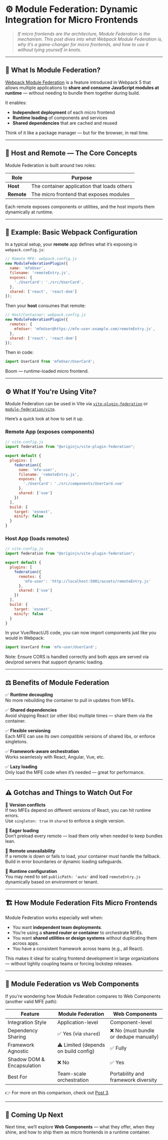 # ⚙️ Module Federation: Dynamic Integration for Micro Frontends

> *If micro frontends are the architecture, Module Federation is the mechanism. This post dives into what Webpack Module Federation is, why it’s a game-changer for micro frontends, and how to use it without tying yourself in knots.*

---

## 🧠 What Is Module Federation?

[Webpack Module Federation](https://webpack.js.org/concepts/module-federation/) is a feature introduced in Webpack 5 that allows multiple applications to **share and consume JavaScript modules at runtime** — without needing to bundle them together during build.

It enables:
- **Independent deployment** of each micro frontend
- **Runtime loading** of components and services
- **Shared dependencies** that are cached and reused

Think of it like a package manager — but for the browser, in real time.

---

## 🔗 Host and Remote — The Core Concepts

Module Federation is built around two roles:

| Role   | Purpose                               |
|--------|----------------------------------------|
| **Host**   | The container application that loads others |
| **Remote** | The micro frontend that exposes modules     |

Each remote exposes components or utilities, and the host imports them dynamically at runtime.

---

## 🧩 Example: Basic Webpack Configuration

In a typical setup, your **remote** app defines what it’s exposing in `webpack.config.js`:

```js
// Remote MFE: webpack.config.js
new ModuleFederationPlugin({
  name: 'mfeUser',
  filename: 'remoteEntry.js',
  exposes: {
    './UserCard': './src/UserCard',
  },
  shared: ['react', 'react-dom']
});
```

Then your **host** consumes that remote:

```js
// Host/Container: webpack.config.js
new ModuleFederationPlugin({
  remotes: {
    mfeUser: 'mfeUser@https://mfe-user.example.com/remoteEntry.js',
  },
  shared: ['react', 'react-dom']
});
```

Then in code:

```js
import UserCard from 'mfeUser/UserCard';
```

Boom — runtime-loaded micro frontend.

---

## ⚙️ What If You're Using Vite?

Module Federation can be used in Vite via [`vite-plugin-federation`](https://github.com/originjs/vite-plugin-federation) or [`module-federation/vite`](https://github.com/module-federation/vite).

Here’s a quick look at how to set it up.

### Remote App (exposes components)
```js
// vite.config.js
import federation from "@originjs/vite-plugin-federation";

export default {
  plugins: [
    federation({
      name: 'mfe-user',
      filename: 'remoteEntry.js',
      exposes: {
        './UserCard': './src/components/UserCard.vue'
      },
      shared: ['vue']
    })
  ],
  build: {
    target: 'esnext',
    minify: false
  }
}
```

### Host App (loads remotes)
```js
// vite.config.js
import federation from "@originjs/vite-plugin-federation";

export default {
  plugins: [
    federation({
      remotes: {
        'mfe-user': 'http://localhost:5001/assets/remoteEntry.js'
      },
      shared: ['vue']
    })
  ],
  build: {
    target: 'esnext',
    minify: false
  }
}
```

In your Vue/React/JS code, you can now import components just like you would in Webpack:

```js
import UserCard from 'mfe-user/UserCard';
```

Note: Ensure CORS is handled correctly and both apps are served via dev/prod servers that support dynamic loading.

---

## ⚖️ Benefits of Module Federation

✅ **Runtime decoupling**  
No more rebuilding the container to pull in updates from MFEs.

✅ **Shared dependencies**  
Avoid shipping React (or other libs) multiple times — share them via the container.

✅ **Flexible versioning**  
Each MFE can use its own compatible versions of shared libs, or enforce singletons.

✅ **Framework-aware orchestration**  
Works seamlessly with React, Angular, Vue, etc.

✅ **Lazy loading**  
Only load the MFE code when it’s needed — great for performance.

---

## ⚠️ Gotchas and Things to Watch Out For

🚨 **Version conflicts**  
If two MFEs depend on different versions of React, you can hit runtime errors.  
Use `singleton: true` in `shared` to enforce a single version.

🚨 **Eager loading**  
Don’t preload every remote — load them only when needed to keep bundles lean.

🚨 **Remote unavailability**  
If a remote is down or fails to load, your container must handle the fallback. Build in error boundaries or dynamic loading safeguards.

🚨 **Runtime configuration**  
You may need to set `publicPath: 'auto'` and load `remoteEntry.js` dynamically based on environment or tenant.

---

## 🏗️ How Module Federation Fits Micro Frontends

Module Federation works especially well when:
- You want **independent team deployments**.
- You’re using a **shared router or container** to orchestrate MFEs.
- You want **shared utilities or design systems** without duplicating them across apps.
- You have a consistent framework across teams (e.g., all React).

This makes it ideal for scaling frontend development in large organizations — without tightly coupling teams or forcing lockstep releases.

---

## 🔄 Module Federation vs Web Components

If you're wondering how Module Federation compares to Web Components (another valid MFE path):

| Feature                        | Module Federation        | Web Components             |
|-------------------------------|--------------------------|----------------------------|
| Integration Style             | Application-level        | Component-level            |
| Dependency Sharing            | ✅ Yes (via `shared`)     | ❌ No (must bundle or dedupe manually) |
| Framework Agnostic            | ⚠️ Limited (depends on build config) | ✅ Fully                   |
| Shadow DOM & Encapsulation    | ❌ No                     | ✅ Yes                     |
| Best For                      | Team-scale orchestration | Portability and framework diversity |

👉 For more on this comparison, check out [Post 3](https://tibble49.github.io/integration-styles-for-micro-frontends/).

---

## 🧭 Coming Up Next

Next time, we’ll explore **Web Components** — what they offer, when they shine, and how to ship them as micro frontends in a runtime container.


